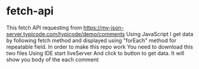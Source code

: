 # fetch-api
This fetch API requesting from https://my-json-server.typicode.com/typicode/demo/comments
Using JavaScript I get data by following fetch method and displayed using "forEach" method for repeatable field. 
In order to make this repo work 
You need to download this two files
Using IDE start liveServer 
And click to button to get data. 
It will show you body of the each comment 
